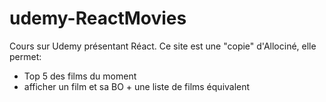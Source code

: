# udemy-ReactMovies

Cours sur Udemy présentant Réact.
Ce site est une "copie" d'Allociné, elle permet:
- Top 5 des films du moment
- afficher un film et sa BO + une liste de films équivalent